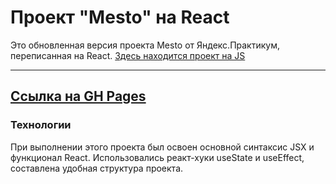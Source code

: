 # Проект "Mesto" на React

Это обновленная версия проекта Mesto от Яндекс.Практикум, переписанная на React.
[Здесь находится проект на JS](https://github.com/artemyizmaylov/mesto)

---

## [Ссылка на GH Pages](https://artemyizmaylov.github.io/mesto-react/)

### Технологии

При выполнении этого проекта был освоен основной синтаксис JSX и функционал React. Использовались реакт-хуки useState и useEffect, составлена удобная структура проекта.
